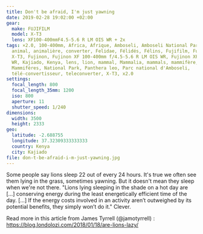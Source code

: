 ```yaml
---
title: Don't be afraid, I'm just yawning
date: 2019-02-28 19:02:00 +02:00
gear:
  make: FUJIFILM
  model: X-T3
  lens: XF100-400mmF4.5-5.6 R LM OIS WR + 2x
tags: ×2.0, 100-400mm, Africa, Afrique, Amboseli, Amboseli National Park,
  animal, animalière, converter, Felidae, Félidés, Félins, Fujifilm, Fujifilm
  X-T3, Fujinon, Fujinon XF 100-400mm f/4.5-5.6 R LM OIS WR, Fujinon XF2.0× TC
  WR, Kajiado, Kenya, lens, lion, mammal, Mammalia, mammals, mammifère,
  Mammifères, National Park, Panthera leo, Parc national d'Amboseli,
  télé-convertisseur, teleconverter, X-T3, x2.0
settings:
  focal_length: 800
  focal_length_35mm: 1200
  iso: 800
  aperture: 11
  shutter_speed: 1/240
dimensions:
  width: 3500
  height: 2333
geo:
  latitude: -2.688755
  longitude: 37.32309333333333
  country: Kenya
  city: Kajiado
file: don-t-be-afraid-i-m-just-yawning.jpg
---
```


Some people say lions sleep 22 out of every 24 hours. It's true we often see them lying in the grass, sometimes yawning. But it doesn't mean they sleep when we're not there.  "Lions lying sleeping in the shade on a hot day are […] conserving energy during the least energetically efficient time of the day. […] If the energy costs involved in an activity aren’t outweighed by its potential benefits, they simply won’t do it."  Clever. 

Read more in this article from James Tyrrell (@jamotyrrell) : https://blog.londolozi.com/2018/01/18/are-lions-lazy/
